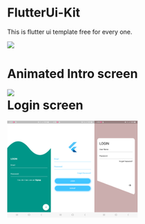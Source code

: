 # FlutterUi-Kit

This is flutter ui template free for every one.

<a href="https://www.buymeacoffee.com/gbhargavv"><img src="https://cdn.buymeacoffee.com/buttons/v2/default-yellow.png" height="60"></a>

# Animated Intro screen
<img src="https://github.com/gbhargavv/FlutterUi-Kit/blob/master/images/intro_anim.gif" align="left" width="20%">

# Login screen 
<p>
<img src="https://github.com/gbhargavv/FlutterUi-Kit/blob/master/images/login1.png" align="left" width="20%"><img src="https://github.com/gbhargavv/FlutterUi-Kit/blob/master/images/login2.png" align="left" width="20%"><img src="https://github.com/gbhargavv/FlutterUi-Kit/blob/master/images/login3.png" align="left" width="20%">
</p>